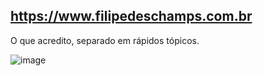 ## https://www.filipedeschamps.com.br
O que acredito, separado em rápidos tópicos.

![image](https://www.filipedeschamps.com.br/images/filipe-deschamps-thumb.jpg)
